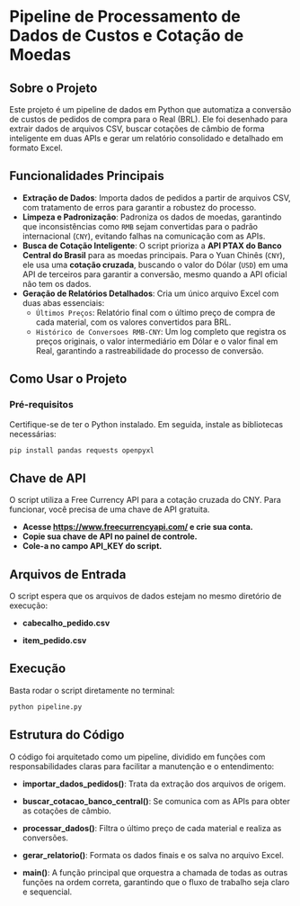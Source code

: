 # Pipeline de Processamento de Dados de Custos e Cotação de Moedas

## Sobre o Projeto

Este projeto é um pipeline de dados em Python que automatiza a conversão de custos de pedidos de compra para o Real (BRL). Ele foi desenhado para extrair dados de arquivos CSV, buscar cotações de câmbio de forma inteligente em duas APIs e gerar um relatório consolidado e detalhado em formato Excel.

## Funcionalidades Principais

- **Extração de Dados**: Importa dados de pedidos a partir de arquivos CSV, com tratamento de erros para garantir a robustez do processo.
- **Limpeza e Padronização**: Padroniza os dados de moedas, garantindo que inconsistências como `RMB` sejam convertidas para o padrão internacional (`CNY`), evitando falhas na comunicação com as APIs.
- **Busca de Cotação Inteligente**: O script prioriza a **API PTAX do Banco Central do Brasil** para as moedas principais. Para o Yuan Chinês (`CNY`), ele usa uma **cotação cruzada**, buscando o valor do Dólar (`USD`) em uma API de terceiros para garantir a conversão, mesmo quando a API oficial não tem os dados.
- **Geração de Relatórios Detalhados**: Cria um único arquivo Excel com duas abas essenciais:
    - `Últimos Preços`: Relatório final com o último preço de compra de cada material, com os valores convertidos para BRL.
    - `Histórico de Conversoes RMB-CNY`: Um log completo que registra os preços originais, o valor intermediário em Dólar e o valor final em Real, garantindo a rastreabilidade do processo de conversão.

## Como Usar o Projeto

### Pré-requisitos

Certifique-se de ter o Python instalado. Em seguida, instale as bibliotecas necessárias:

```bash
pip install pandas requests openpyxl
```

## Chave de API
O script utiliza a Free Currency API para a cotação cruzada do CNY. Para funcionar, você precisa de uma chave de API gratuita.

- **Acesse https://www.freecurrencyapi.com/ e crie sua conta.**
- **Copie sua chave de API no painel de controle.**
- **Cole-a no campo API_KEY do script.**

## Arquivos de Entrada
O script espera que os arquivos de dados estejam no mesmo diretório de execução:

- **cabecalho_pedido.csv**

- **item_pedido.csv**

## Execução
Basta rodar o script diretamente no terminal:

```bash
python pipeline.py
```

## Estrutura do Código
O código foi arquitetado como um pipeline, dividido em funções com responsabilidades claras para facilitar a manutenção e o entendimento:

- **importar_dados_pedidos()**: Trata da extração dos arquivos de origem.

- **buscar_cotacao_banco_central()**: Se comunica com as APIs para obter as cotações de câmbio.

- **processar_dados()**: Filtra o último preço de cada material e realiza as conversões.

- **gerar_relatorio()**: Formata os dados finais e os salva no arquivo Excel.

- **main()**: A função principal que orquestra a chamada de todas as outras funções na ordem correta, garantindo que o fluxo de trabalho seja claro e sequencial.
